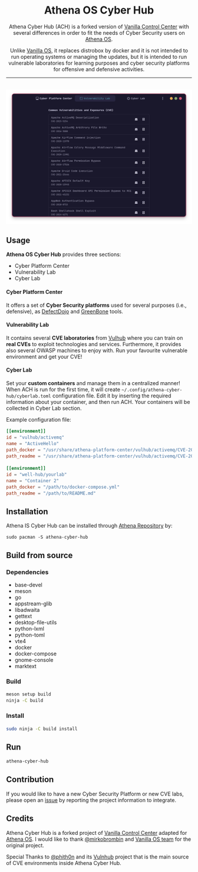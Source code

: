 <div align="center">
    <!--<img src="data/icons/hicolor/scalable/apps/org.athenaos.CyberHub.svg" height="64">-->
    <h1>Athena OS Cyber Hub</h1>
    <p>Athena Cyber Hub (ACH) is a forked version of <a href="https://github.com/Vanilla-OS/vanilla-control-center">Vanilla Control Center</a> with several differences in order to fit the needs of Cyber Security users on <a href="https://github.com/Athena-OS">Athena OS</a>.</p>
    <p>Unlike <a href="https://github.com/Vanilla-OS">Vanilla OS</a>, it replaces distrobox by docker and it is not intended to run operating systems or managing the updates, but it is intended to run vulnerable laboratories for learning purposes and cyber security platforms for offensive and defensive activities.</p>
    <hr />
</a>
    <br />
    <img src="data/screenshot.png">
</div>

## Usage
**Athena OS Cyber Hub** provides three sections:
* Cyber Platform Center
* Vulnerability Lab
* Cyber Lab

#### Cyber Platform Center
It offers a set of **Cyber Security platforms** used for several purposes (i.e., defensive), as [DefectDojo](https://github.com/DefectDojo/django-DefectDojo) and [GreenBone](https://github.com/greenbone/) tools.

#### Vulnerability Lab
It contains several **CVE laboratories** from [Vulhub](https://github.com/vulhub/vulhub) where you can train on **real CVEs** to exploit technologies and services. Furthermore, it provides also several OWASP machines to enjoy with. Run your favourite vulnerable environment and get your CVE!

#### Cyber Lab
Set your **custom containers** and manage them in a centralized manner! When ACH is run for the first time, it will create `~/.config/athena-cyber-hub/cyberlab.toml` configuration file. Edit it by inserting the required information about your container, and then run ACH. Your containers will be collected in Cyber Lab section.

Example configuration file:
```toml
[[environment]]
id = "vulhub/activemq"
name = "ActiveHello"
path_docker = "/usr/share/athena-platform-center/vulhub/activemq/CVE-2015-5254/docker-compose.yml"
path_readme = "/usr/share/athena-platform-center/vulhub/activemq/CVE-2015-5254/README.md"

[[environment]]
id = "well-hub/yourlab"
name = "Container 2"
path_docker = "/path/to/docker-compose.yml"
path_readme = "/path/to/README.md"
```

## Installation
Athena IS Cyber Hub can be installed through [Athena Repository](https://athena-os.github.io/athena-repository/) by:
```
sudo pacman -S athena-cyber-hub
```

## Build from source
### Dependencies
- base-devel
- meson
- go
- appstream-glib
- libadwaita
- gettext
- desktop-file-utils
- python-lxml
- python-toml
- vte4
- docker
- docker-compose
- gnome-console
- marktext

### Build
```bash
meson setup build
ninja -C build
```

### Install
```bash
sudo ninja -C build install
```

## Run
```bash
athena-cyber-hub
```
## Contribution
If you would like to have a new Cyber Security Platform or new CVE labs, please open an [issue](https://github.com/Athena-OS/athena-cyber-hub/issues/new) by reporting the project information to integrate.

## Credits
Athena Cyber Hub is a forked project of [Vanilla Control Center](https://github.com/Vanilla-OS/vanilla-control-center) adapted for [Athena OS](https://github.com/Athena-OS). I would like to thank [@mirkobrombin](https://github.com/mirkobrombin) and [Vanilla OS team](https://github.com/orgs/Vanilla-OS/people) for the original project.

Special Thanks to [@phith0n](https://github.com/phith0n) and its [Vulnhub](https://github.com/vulhub/vulhub) project that is the main source of CVE environments inside Athena Cyber Hub.
